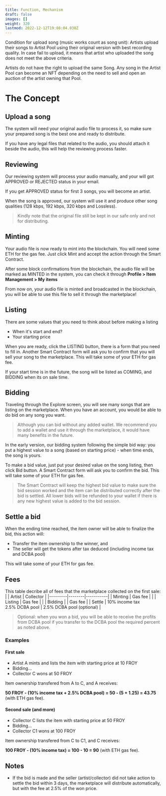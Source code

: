 ```yaml
---
title: Function, Mechanism
draft: false
images: []
weight: 320
lastmod: 2022-12-12T19:08:04.030Z
---
```


Condition for upload song (music works count as song unit):
Artists upload their songs to Artist Pool using their original version with best recording quality. In case fail to upload, it means that artist who uploaded the song does not meet the above criteria.


Artists do not have the right to upload the same Song.
Any song in the Artist Pool can become an NFT depending on the need to sell and open an auction of the artist owning that Pool.

# The Concept
## Upload a song
The system will need your original audio file to process it, so make sure your prepared song is the best one and ready to distribute.

If you have any legal files that related to the audio, you should attach it beside the audio, this will help the reviewing process faster.

## Reviewing
Our reviewing system will process your audio manually, and your will got APPROVED or REJECTED status in your email.

If you get APPROVED status for first 3 songs, you will become an artist.

When the song is approved, our system will use it and produce other song qualities (128 kbps, 192 kbps, 320 kbps and Lossless).

> Kindly note that the original file still be kept in our safe only and not for distributing.

## Minting
Your audio file is now ready to mint into the blockchain. You will need some ETH for the gas fee. Just click Mint and accept the action through the Smart Contract.

After some block confirmations from the blockchain, the audio file will be marked as MINTED in the system, you can check it through **Profile > Item Management > My items**

From now on, your audio file is minted and broadcasted in the blockchain, you will be able to use this file to sell it through the marketplace!

## Listing
There are some values that you need to think about before making a listing
* When it's start and end?
* Your starting price

When you are ready, click the LISTING button, there is a form that you need to fill in.
Another Smart Contract form will ask you to confirm that you will sell your song to the marketplace. This will take some of your ETH for gas fee.

If your start time is in the future, the song will be listed as COMING, and BIDDING when its on sale time.

## Bidding
Traveling through the Explore screen, you will see many songs that are listing on the marketplace. When you have an account, you would be able to do bid on any song you want.

> Although you can bid without any added wallet. We recommend you to add a wallet and use it through the marketplace, it would have many benefits in the future.

In the early version, our bidding system following the simple bid way: you put a highest value to a song (based on starting price) - when time ends, the song is yours.

To make a bid value, just put your desired value on the song listing, then click Bid button. A Smart Contract form will ask you to confirm the bid. This will take some of your ETH for gas fee.

> The Smart Contract will keep the highest bid value to make sure the bid session worked and the item can be distributed correctly after the bid is settled. All lower bids will be refunded to your wallet if there is any new highest value is added to the bid session.

## Settle a bid
When the ending time reached, the item owner will be able to finalize the bid, this action will:
* Transfer the item ownership to the winner, and
* The seller will get the tokens after tax deduced (including income tax and DCBA pool)

This will take some of your ETH for gas fee.

## Fees
This table decribe all of fees that the marketplace collected on the first sale:
|         | Artist | Collector |
|---------|--------|-----------|
| Minting | Gas fee       |           |
| Listing | Gas fee       |           |
| Bidding |        | Gas fee          |
| Settle  | 10% income tax<br/>2.5% DCBA pool       | 2.5% DCBA pool (optional)          |

> Optional: when you won a bid, you will be able to receive the profits from DCBA pool if you transfer to the DCBA pool the required percent as noted above.

### Examples

#### First sale
* Artist A mints and lists the item with starting price at 10 FROY
* Bidding...
* Collector C wons at 50 FROY

Item ownership transfered from A to C, and A receives:

**50 FROY - (10% income tax + 2.5% DCBA pool) = 50 - (5 + 1.25) = 43.75** (with ETH gas fee).
#### Second sale (and more)
* Collector C lists the item with starting price at 50 FROY
* Bidding...
* Collector C1 wons at 100 FROY

Item ownership transfered from C to C1, and C receives:

**100 FROY - (10% income tax) = 100 - 10 = 90** (with ETH gas fee).

## Notes
* If the bid is made and the seller (artist/collector) did not take action to settle the bid within 3 days, the marketplace will distribute automatically, but with the fee at 2.5% of the won price.
